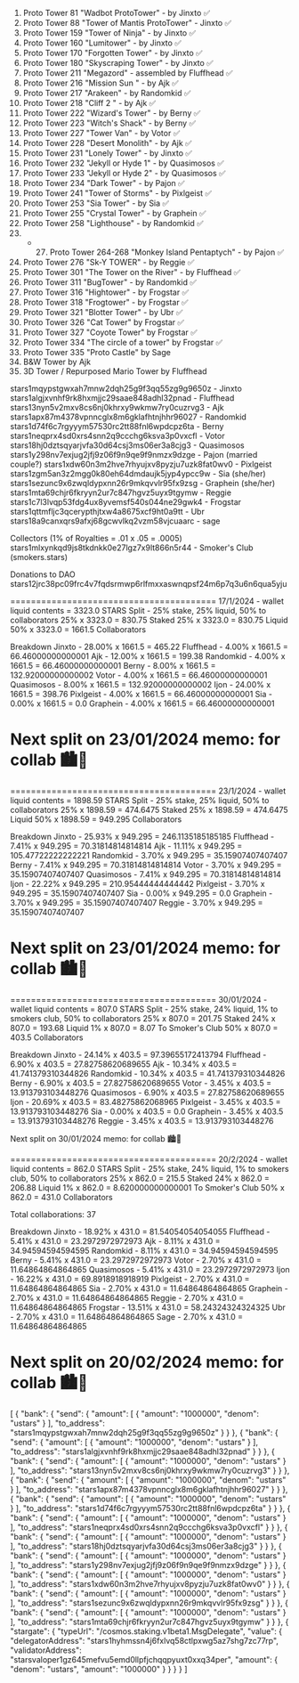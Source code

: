 
1. Proto Tower 81 "Wadbot ProtoTower" - by Jinxto ✅
2. Proto Tower 88 "Tower of Mantis ProtoTower" - Jinxto ✅
3. Proto Tower 159 "Tower of Ninja" - by Jinxto ✅
4. Proto Tower 160 "Lumitower" - by Jinxto ✅
5. Proto Tower 170 "Forgotten Tower" - by Jinxto ✅
6. Proto Tower 180 "Skyscraping Tower" - by Jinxto ✅
7. Proto Tower 211 "Megazord" - assembled by Fluffhead ✅
8. Proto Tower 216 "Mission Sun " - by Ajk ✅
9. Proto Tower 217 "Arakeen" - by Randomkid ✅
10. Proto Tower 218 "Cliff 2 " - by Ajk ✅
11. Proto Tower 222 "Wizard's Tower" - by Berny ✅
12. Proto Tower 223 "Witch's Shack" - by Berny ✅
13. Proto Tower 227 "Tower Van" - by Votor ✅
14. Proto Tower 228 "Desert Monolith" - by Ajk ✅
15. Proto Tower 231 "Lonely Tower" - by Jinxto ✅
16. Proto Tower 232 "Jekyll or Hyde 1" - by Quasimosos ✅
17. Proto Tower 233 "Jekyll or Hyde 2" - by Quasimosos ✅
18. Proto Tower 234 "Dark Tower" - by Pajon ✅
19. Proto Tower 241 "Tower of Storms" - by Pixlgeist ✅
20. Proto Tower 253 "Sia Tower" - by Sia ✅
21. Proto Tower 255 "Crystal Tower" - by Graphein ✅
22. Proto Tower 258 "Lighthouse" - by Randomkid ✅
23. - 27. Proto Tower 264-268 "Monkey Island Pentaptych" - by Pajon ✅
28. Proto Tower 276 "Sk-Y TOWER" - by Reggie ✅
29. Proto Tower 301 "The Tower on the River" - by Fluffhead ✅
30. Proto Tower 311 "BugTower" - by Randomkid ✅
31. Proto Tower 316 "Hightower" - by Frogstar ✅
32. Proto Tower 318 "Frogtower" - by Frogstar ✅
33. Proto Tower 321 "Blotter Tower" - by Ubr ✅
34. Proto Tower 326 "Cat Tower" by Frogstar ✅
35. Proto Tower 327 "Coyote Tower" by Frogstar ✅
36. Proto Tower 334 "The circle of a tower" by Frogstar ✅
37. Proto Tower 335 "Proto Castle" by Sage
36. B&W Tower by Ajk
37. 3D Tower / Repurposed Mario Tower by Fluffhead

stars1mqypstgwxah7mnw2dqh25g9f3qq55zg9g9650z - Jinxto
stars1algjxvnhf9rk8hxmjjc29saae848adhl32pnad - Fluffhead
stars13nyn5v2mxv8cs6nj0khrxy9wkmw7ry0cuzrvg3 - Ajk
stars1apx87m4378vpnncglx8m6gklafhtnjhhr96027 - Randomkid
stars1d74f6c7rgyyym57530rc2tt88fnl6wpdcpz6ta - Berny
stars1neqprx4sd0xrs4snn2q9ccchg6ksva3p0vxcfl - Votor
stars18hj0dztsqyarjvfa30d64csj3ms06er3a8cjg3 - Quasimosos
stars1y298nv7exjug2jfj9z06f9n9qe9f9nmzx9dzge - Pajon (married couple?)
stars1xdw60n3m2hve7rhyujxv8pyzju7uzk8fat0wv0 - Pixlgeist
stars1zgm5an3z2mgg0k80eh64dmdaujk5jyp4ypcc9w - Sia (she/her)
stars1sezunc9x6zwqldypxnn26r9mkqvvlr95fx9zsg - Graphein (she/her)
stars1mta69chjr6fkryyn2ur7c847hgvz5uyx9tgymw - Reggie
stars1c7l3lvqp53fdg4ux8yvemsf540s044ne29gwk4 - Frogstar
stars1qttmfljc3qcerypthjtxw4a8675xcf9ht0a9tt - Ubr
stars18a9canxqrs9afxj68gcwvlkq2vzm58vjcuaarc - sage



Collectors (1% of Royalties = .01 x .05 = .0005)
stars1mlxynkqd9js8tkdnkk0e27lgz7x9lt866n5r44 - Smoker's Club (smokers.stars)

Donations to DAO
stars12jrc38pc09frc4v7fqdsrmwp6rlfmxxaswnqpsf24m6p7q3u6n6qua5yju

========================================
17/1/2024 - wallet liquid contents = 3323.0 STARS
Split - 25% stake, 25% liquid, 50% to collaborators
25% x 3323.0 = 830.75 Staked
25% x 3323.0 = 830.75 Liquid
50% x 3323.0 = 1661.5 Collaborators

Breakdown
Jinxto - 28.00% x 1661.5 = 465.22
Fluffhead - 4.00% x 1661.5 = 66.46000000000001
Ajk - 12.00% x 1661.5 = 199.38
Randomkid - 4.00% x 1661.5 = 66.46000000000001
Berny - 8.00% x 1661.5 = 132.92000000000002
Votor - 4.00% x 1661.5 = 66.46000000000001
Quasimosos - 8.00% x 1661.5 = 132.92000000000002
Ijon - 24.00% x 1661.5 = 398.76
Pixlgeist - 4.00% x 1661.5 = 66.46000000000001
Sia - 0.00% x 1661.5 = 0.0
Graphein - 4.00% x 1661.5 = 66.46000000000001

Next split on 23/01/2024
memo: for collab 🏙️🌆
========================================

========================================
23/1/2024 - wallet liquid contents = 1898.59 STARS
Split - 25% stake, 25% liquid, 50% to collaborators
25% x 1898.59 = 474.6475 Staked
25% x 1898.59 = 474.6475 Liquid
50% x 1898.59 = 949.295 Collaborators

Breakdown
Jinxto - 25.93% x 949.295 = 246.1135185185185
Fluffhead - 7.41% x 949.295 = 70.31814814814814
Ajk - 11.11% x 949.295 = 105.47722222222221
Randomkid - 3.70% x 949.295 = 35.15907407407407
Berny - 7.41% x 949.295 = 70.31814814814814
Votor - 3.70% x 949.295 = 35.15907407407407
Quasimosos - 7.41% x 949.295 = 70.31814814814814
Ijon - 22.22% x 949.295 = 210.95444444444442
Pixlgeist - 3.70% x 949.295 = 35.15907407407407
Sia - 0.00% x 949.295 = 0.0
Graphein - 3.70% x 949.295 = 35.15907407407407
Reggie - 3.70% x 949.295 = 35.15907407407407

Next split on 23/01/2024
memo: for collab 🏙️🌆
========================================

========================================
30/01/2024 - wallet liquid contents = 807.0 STARS
Split - 25% stake, 24% liquid, 1% to smokers club, 50% to collaborators
25% x 807.0 = 201.75 Staked
24% x 807.0 = 193.68 Liquid
1% x 807.0 = 8.07 To Smoker's Club
50% x 807.0 = 403.5 Collaborators

Breakdown
Jinxto - 24.14% x 403.5 = 97.39655172413794
Fluffhead - 6.90% x 403.5 = 27.82758620689655
Ajk - 10.34% x 403.5 = 41.741379310344826
Randomkid - 10.34% x 403.5 = 41.741379310344826
Berny - 6.90% x 403.5 = 27.82758620689655
Votor - 3.45% x 403.5 = 13.913793103448276
Quasimosos - 6.90% x 403.5 = 27.82758620689655
Ijon - 20.69% x 403.5 = 83.48275862068965
Pixlgeist - 3.45% x 403.5 = 13.913793103448276
Sia - 0.00% x 403.5 = 0.0
Graphein - 3.45% x 403.5 = 13.913793103448276
Reggie - 3.45% x 403.5 = 13.913793103448276

Next split on 30/01/2024
memo: for collab 🏙️🌆


========================================
20/2/2024 - wallet liquid contents = 862.0 STARS
Split - 25% stake, 24% liquid, 1% to smokers club, 50% to collaborators
25% x 862.0 = 215.5 Staked
24% x 862.0 = 206.88 Liquid
1% x 862.0 = 8.620000000000001 To Smoker's Club
50% x 862.0 = 431.0 Collaborators


Total collaborations: 37

Breakdown
Jinxto - 18.92% x 431.0 = 81.54054054054055
Fluffhead - 5.41% x 431.0 = 23.2972972972973
Ajk - 8.11% x 431.0 = 34.94594594594595
Randomkid - 8.11% x 431.0 = 34.94594594594595
Berny - 5.41% x 431.0 = 23.2972972972973
Votor - 2.70% x 431.0 = 11.64864864864865
Quasimosos - 5.41% x 431.0 = 23.2972972972973
Ijon - 16.22% x 431.0 = 69.8918918918919
Pixlgeist - 2.70% x 431.0 = 11.64864864864865
Sia - 2.70% x 431.0 = 11.64864864864865
Graphein - 2.70% x 431.0 = 11.64864864864865
Reggie - 2.70% x 431.0 = 11.64864864864865
Frogstar - 13.51% x 431.0 = 58.24324324324325
Ubr - 2.70% x 431.0 = 11.64864864864865
Sage - 2.70% x 431.0 = 11.64864864864865

Next split on 20/02/2024
memo: for collab 🏙️🌆
========================================


[
  {
    "bank": {
      "send": {
        "amount": [
          {
            "amount": "1000000",
            "denom": "ustars"
          }
        ],
        "to_address": "stars1mqypstgwxah7mnw2dqh25g9f3qq55zg9g9650z"
      }
    }
  },
  {
    "bank": {
      "send": {
        "amount": [
          {
            "amount": "1000000",
            "denom": "ustars"
          }
        ],
        "to_address": "stars1algjxvnhf9rk8hxmjjc29saae848adhl32pnad"
      }
    }
  },
  {
    "bank": {
      "send": {
        "amount": [
          {
            "amount": "1000000",
            "denom": "ustars"
          }
        ],
        "to_address": "stars13nyn5v2mxv8cs6nj0khrxy9wkmw7ry0cuzrvg3"
      }
    }
  },
  {
    "bank": {
      "send": {
        "amount": [
          {
            "amount": "1000000",
            "denom": "ustars"
          }
        ],
        "to_address": "stars1apx87m4378vpnncglx8m6gklafhtnjhhr96027"
      }
    }
  },
  {
    "bank": {
      "send": {
        "amount": [
          {
            "amount": "1000000",
            "denom": "ustars"
          }
        ],
        "to_address": "stars1d74f6c7rgyyym57530rc2tt88fnl6wpdcpz6ta"
      }
    }
  },
  {
    "bank": {
      "send": {
        "amount": [
          {
            "amount": "1000000",
            "denom": "ustars"
          }
        ],
        "to_address": "stars1neqprx4sd0xrs4snn2q9ccchg6ksva3p0vxcfl"
      }
    }
  },
  {
    "bank": {
      "send": {
        "amount": [
          {
            "amount": "1000000",
            "denom": "ustars"
          }
        ],
        "to_address": "stars18hj0dztsqyarjvfa30d64csj3ms06er3a8cjg3"
      }
    }
  },
  {
    "bank": {
      "send": {
        "amount": [
          {
            "amount": "1000000",
            "denom": "ustars"
          }
        ],
        "to_address": "stars1y298nv7exjug2jfj9z06f9n9qe9f9nmzx9dzge"
      }
    }
  },
  {
    "bank": {
      "send": {
        "amount": [
          {
            "amount": "1000000",
            "denom": "ustars"
          }
        ],
        "to_address": "stars1xdw60n3m2hve7rhyujxv8pyzju7uzk8fat0wv0"
      }
    }
  },
  {
    "bank": {
      "send": {
        "amount": [
          {
            "amount": "1000000",
            "denom": "ustars"
          }
        ],
        "to_address": "stars1sezunc9x6zwqldypxnn26r9mkqvvlr95fx9zsg"
      }
    }
  },
  {
    "bank": {
      "send": {
        "amount": [
          {
            "amount": "1000000",
            "denom": "ustars"
          }
        ],
        "to_address": "stars1mta69chjr6fkryyn2ur7c847hgvz5uyx9tgymw"
      }
    }
  },
  {
    "stargate": {
      "typeUrl": "/cosmos.staking.v1beta1.MsgDelegate",
      "value": {
        "delegatorAddress": "stars1hyhmssn4j6fxlvq58ctlpxwg5az7shg7zc77rp",
        "validatorAddress": "starsvaloper1gz645mefvu5emd0llpfjchqqpyuxt0xxq34per",
        "amount": {
          "denom": "ustars",
          "amount": "1000000"
        }
      }
    }
  }
]